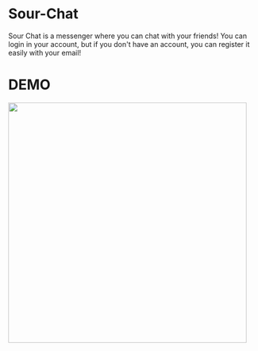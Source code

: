 # Sour-Chat
Sour Chat is a messenger where you can chat with your friends! You can login in your account, but if you don't have an account, you can register it easily with your email!
# DEMO
<img src="https://user-images.githubusercontent.com/81510416/217282642-de3bc027-08cf-4770-b6da-46ae639f2e52.gif" width="480" height="484"/>



